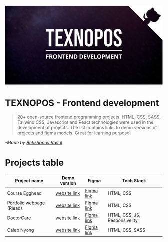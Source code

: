 ![CLONE WARS](.assets/OG.jpg)

# TEXNOPOS - Frontend development

> 20+ open-source frontend programming projects. HTML, CSS, SASS, Tailwind CSS, Javascript and React technologies were used in the development of projects. The list contains links to demo versions of projects and figma models. Great for learning purpose!

_-Made by <a href="https://github.com/BekzhanovR" title="Bekzhanov Rasul">Bekzhanov Rasul</a>_

# Projects table

| Project name              | Demo version                                                     | Figma                                                                                                                                                                  | Tech Stack                     |
|---------------------------|------------------------------------------------------------------|------------------------------------------------------------------------------------------------------------------------------------------------------------------------|--------------------------------|
| Course Egghead            | [website link](https://bekzhanovrasul.github.io/Course-EggHead/) | [Figma link](https://www.figma.com/design/6D89AomTtLr8vXTXqf5jJm/Course-Egghead--%C2%A0html%C2%A0css-template-for-course-(Community)?node-id=0-1&t=k6HNoChpKi52CB8r-0) | HTML, CSS                      |
| Portfolio webpage (Riead) | [website link](https://bekzhanovrasul.github.io/Riead/)          | [Figma link](https://www.figma.com/design/QLBtBOcUUDNq8BCO3o4Snx/Portfolio-Webpage-(Community)?node-id=0-1&t=U7KKFhGO94bKKWUt-0)                                       | HTML, CSS                      |
| DoctorCare                | [website link](https://bekzhanovrasul.github.io/DoctorCare/)     | [Figma link](https://www.figma.com/design/Bg2mHU1N8q3FbDy1notdUW/%D0%BC%D0%B5%D0%B4%D0%BF%D0%BE%D0%BC%D0%BE%D1%89%D1%8C?node-id=0-1&t=X5MkhyMRIYN0MrTu-0)              | HTML, CSS, JS, Responsivelity  |
| Caleb Nyong               | [website link](https://bekzhanovrasul.github.io/Caleb-Nyong/)    | [Figma link](https://www.figma.com/design/7fT2pFbDyDO0dup5TmkDX4/Portfolio-Website-For-Designers-(Community)?node-id=0-1&t=2JUAWTfNqiy35voY-0)                         | HTML, CSS, SASS                |